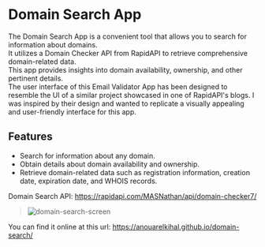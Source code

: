 # Domain Search App

The Domain Search App is a convenient tool that allows you to search for information about domains.<br>
It utilizes a Domain Checker API from RapidAPI to retrieve comprehensive domain-related data.<br>
This app provides insights into domain availability, ownership, and other pertinent details.<br>
The user interface of this Email Validator App has been designed to resemble the UI of a similar project showcased in one of RapidAPI's blogs. 
I was inspired by their design and wanted to replicate a visually appealing and user-friendly interface for this app.

## Features

- Search for information about any domain.
- Obtain details about domain availability and ownership.
- Retrieve domain-related data such as registration information, creation date, expiration date, and WHOIS records.

Domain Search API: https://rapidapi.com/MASNathan/api/domain-checker7/
> ![domain-search-screen](https://github.com/AnouarElKihal/domain-search/assets/68613907/76df5102-964e-43c9-8d6e-39cf591b0692)


You can find it online at this url: https://anouarelkihal.github.io/domain-search/
